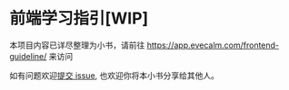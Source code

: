 # 前端学习指引[WIP]

本项目内容已详尽整理为小书，请前往 <https://app.evecalm.com/frontend-guideline/> 来访问

如有问题欢迎[提交 issue](https://github.com/oe/frontend-guideline/issues), 也欢迎你将本小书分享给其他人。
